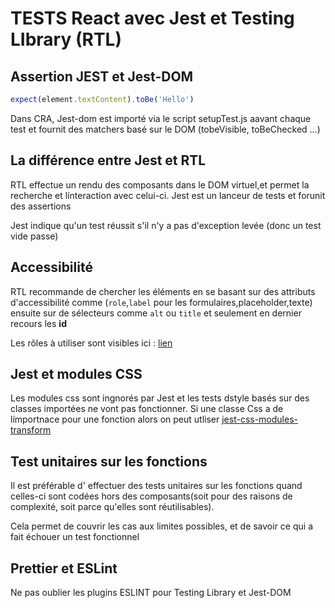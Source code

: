 # TESTS React avec Jest et Testing LIbrary (RTL)

## Assertion JEST et Jest-DOM

```js
expect(element.textContent).toBe('Hello')
```

Dans CRA, Jest-dom est importé via le script setupTest.js aavant chaque test et fournit des matchers basé sur le DOM (tobeVisible, toBeChecked ...)

## La différence entre Jest et RTL

RTL effectue un rendu des composants dans le DOM virtuel,et permet la recherche et línteraction avec celui-ci.
Jest est un lanceur de tests et forunit des assertions

Jest indique qu'un test réussit s'il n'y a pas d'exception levée (donc un test vide passe)

## Accessibilité

RTL recommande de chercher les éléments en se basant sur des attributs d'accessibilité comme (``role``,``label`` pour les formulaires,placeholder,texte) ensuite sur de sélecteurs comme ``alt`` ou `title` et seulement en dernier recours les **id**

Les rôles à utiliser sont visibles ici : [lien](https://www.w3.org/TR/wai-aria/#role_definitions)

## Jest et modules CSS

Les modules css sont ingnorés par Jest et les tests dstyle basés sur des classes importées ne vont pas fonctionner.
Si une classe Css a de límportnace pour une fonction alors on peut utliser 
[jest-css-modules-transform](https://www.npmjs.com/package/jest-css-modules-transform)

## Test unitaires sur les fonctions

Il est préférable d' effectuer des tests unitaires sur les fonctions quand celles-ci sont codées hors des composants(soit pour des raisons de complexité, soit parce qu'elles sont réutilisables). 

Cela permet de couvrir les cas aux limites possibles, et de savoir ce qui a fait échouer un test fonctionnel

## Prettier et ESLint

Ne pas oublier les plugins ESLINT pour Testing Library et Jest-DOM 
